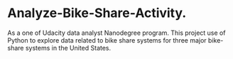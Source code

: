 # Analyze-Bike-Share-Activity.
As a one of Udacity data analyst Nanodegree program. This project use of Python to explore data related to bike share systems for three major bike-share systems in the United States. 
